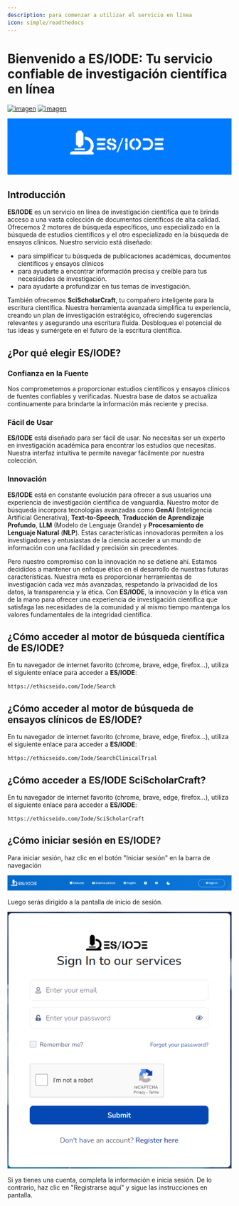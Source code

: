 ```yaml
---
description: para comenzar a utilizar el servicio en línea
icon: simple/readthedocs
---
```

# Bienvenido a ES/IODE: Tu servicio confiable de investigación científica en línea

[![imagen](https://img.shields.io/badge/versión-3.4.5-blue)](changelog.md)
[![imagen](https://img.shields.io/badge/.NET-5C2D91?logo=.net&logoColor=blanco)](https://learn.microsoft.com/dotnet/)

[![logo](assets/background_es-iode-logo-v3.png)](https://ethicseido.com/Iode/Iode)


## **Introducción**

__ES/IODE__ es un servicio en línea de investigación científica que te brinda acceso a una vasta colección de documentos científicos de alta calidad. Ofrecemos 2 motores de búsqueda específicos, uno especializado en la búsqueda de estudios científicos y el otro especializado en la búsqueda de ensayos clínicos.
Nuestro servicio está diseñado:

- para simplificar tu búsqueda de publicaciones académicas, documentos científicos y ensayos clínicos
- para ayudarte a encontrar información precisa y creíble para tus necesidades de investigación.
- para ayudarte a profundizar en tus temas de investigación.

También ofrecemos __SciScholarCraft__, tu compañero inteligente para la escritura científica. Nuestra herramienta avanzada simplifica tu experiencia, creando un plan de investigación estratégico, ofreciendo sugerencias relevantes y asegurando una escritura fluida. Desbloquea el potencial de tus ideas y sumérgete en el futuro de la escritura científica.

## **¿Por qué elegir ES/IODE?**

<!-- ### Búsqueda Avanzada
__ES/IODE__ ofrece capacidades de búsqueda avanzada que te permiten especificar tus criterios de búsqueda para obtener resultados específicos. Puedes filtrar por campo, fecha, autores, palabras clave y mucho más. Esto asegura que obtengas resultados relevantes para tu tema. -->

### Confianza en la Fuente
Nos comprometemos a proporcionar estudios científicos y ensayos clínicos de fuentes confiables y verificadas. Nuestra base de datos se actualiza continuamente para brindarte la información más reciente y precisa.

### Fácil de Usar
__ES/IODE__ está diseñado para ser fácil de usar. No necesitas ser un experto en investigación académica para encontrar los estudios que necesitas. Nuestra interfaz intuitiva te permite navegar fácilmente por nuestra colección.

### Innovación
__ES/IODE__ está en constante evolución para ofrecer a sus usuarios una experiencia de investigación científica de vanguardia. Nuestro motor de búsqueda incorpora tecnologías avanzadas como __GenAI__ (Inteligencia Artificial Generativa), __Text-to-Speech__, __Traducción de Aprendizaje Profundo__, __LLM__ (Modelo de Lenguaje Grande) y __Procesamiento de Lenguaje Natural__ (__NLP__). Estas características innovadoras permiten a los investigadores y entusiastas de la ciencia acceder a un mundo de información con una facilidad y precisión sin precedentes.

Pero nuestro compromiso con la innovación no se detiene ahí. Estamos decididos a mantener un enfoque ético en el desarrollo de nuestras futuras características. Nuestra meta es proporcionar herramientas de investigación cada vez más avanzadas, respetando la privacidad de los datos, la transparencia y la ética. Con __ES/IODE__, la innovación y la ética van de la mano para ofrecer una experiencia de investigación científica que satisfaga las necesidades de la comunidad y al mismo tiempo mantenga los valores fundamentales de la integridad científica.

## **¿Cómo acceder al motor de búsqueda científica de ES/IODE?**

En tu navegador de internet favorito (chrome, brave, edge, firefox...), utiliza el siguiente enlace para acceder a __ES/IODE__:


```
https://ethicseido.com/Iode/Search
```


## **¿Cómo acceder al motor de búsqueda de ensayos clínicos de ES/IODE?**

En tu navegador de internet favorito (chrome, brave, edge, firefox...), utiliza el siguiente enlace para acceder a __ES/IODE__:



```
https://ethicseido.com/Iode/SearchClinicalTrial
```

## **¿Cómo acceder a ES/IODE SciScholarCraft?**

En tu navegador de internet favorito (chrome, brave, edge, firefox...), utiliza el siguiente enlace para acceder a __ES/IODE__:



```
https://ethicseido.com/Iode/SciScholarCraft
```


## **¿Cómo iniciar sesión en ES/IODE?**

Para iniciar sesión, haz clic en el botón "Iniciar sesión" en la barra de navegación

![barra de navegación](assets/navbar.png)

Luego serás dirigido a la pantalla de inicio de sesión.

![inicio de sesión](assets/login.png)

Si ya tienes una cuenta, completa la información e inicia sesión. De lo contrario, haz clic en "Registrarse aquí" y sigue las instrucciones en pantalla.